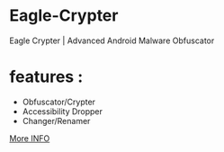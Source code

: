 # Eagle-Crypter
Eagle Crypter | Advanced Android Malware Obfuscator

# features :

- Obfuscator/Crypter
- Accessibility Dropper
- Changer/Renamer

[More INFO](https://ledear-dev.com/Eagle-Crypter/index.html)
